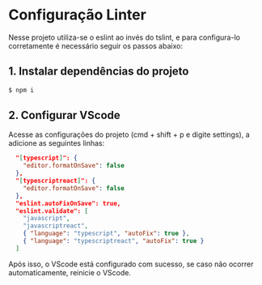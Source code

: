 # Configuração Linter

Nesse projeto utiliza-se o eslint ao invés do tslint, e para configura-lo corretamente é necessário seguir os passos abaixo:

## 1. Instalar dependências do projeto

```bash
$ npm i
```

## 2. Configurar VScode

Acesse as configurações do projeto (cmd + shift + p e digite settings), a adicione as seguintes linhas:

```json
  "[typescript]": {
    "editor.formatOnSave": false
  },
  "[typescriptreact]": {
    "editor.formatOnSave": false
  },
  "eslint.autoFixOnSave": true,
  "eslint.validate": [
    "javascript",
    "javascriptreact",
    { "language": "typescript", "autoFix": true },
    { "language": "typescriptreact", "autoFix": true }
  ]
```

Após isso, o VScode está configurado com sucesso, se caso não ocorrer automaticamente, reinicie o VScode.
